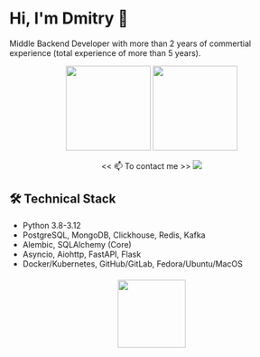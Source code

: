 # Hi, I'm Dmitry 👋

Middle Backend Developer with more than 2 years of commertial experience (total experience of more than 5 years).

<p align='center'>
   <a href="https://github-readme-stats.vercel.app/api?username=stelmakhdigital&show_icons=true&count_private=true"><img
           height=150
           src="https://github-readme-stats.vercel.app/api?username=stelmakhdigital&show_icons=true&count_private=true"/></a>
   <a href="https://github.com/stelmakhdigital/github-readme-stats"><img height=150
                                                                  src="https://github-readme-stats.vercel.app/api/top-langs/?username=stelmakhdigital&layout=compact"/></a>
</p>

<p align='center'>
   << 📫 To contact me >>
   <a align='center' href="https://t.me/dmitrybudaev">  
       <img src="https://img.shields.io/badge/Telegram-2CA5E0?style=for-the-badge&logo=telegram&logoColor=white"/>
   </a>
</p>

## 🛠 Technical Stack
*   Python 3.8-3.12
*   PostgreSQL, MongoDB, Clickhouse, Redis, Kafka
*   Alembic, SQLAlchemy (Core)
*   Asyncio, Aiohttp, FastAPI, Flask
*   Docker/Kubernetes, GitHub/GitLab, Fedora/Ubuntu/MacOS 


<div align="center" style="margin: 20px 0">
    <img width="120px" src="https://komarev.com/ghpvc/?username=stelmakhdigital&color=DE002D">
</div>
